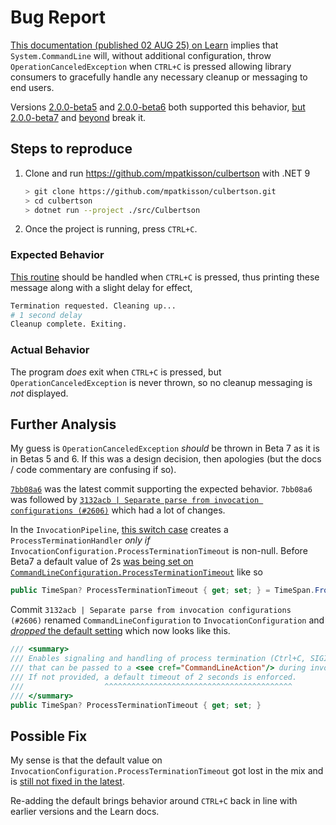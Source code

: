 # Bug Report

[This documentation (published 02 AUG 25) on Learn](https://learn.microsoft.com/en-us/dotnet/standard/commandline/how-to-parse-and-invoke) implies that `System.CommandLine` will, without additional configuration, throw `OperationCanceledException` when `CTRL+C` is pressed allowing library consumers to gracefully handle any necessary cleanup or messaging to end users.

Versions [2.0.0-beta5](https://github.com/dotnet/command-line-api/commits/v2.0.0-beta5.25306.1) and [2.0.0-beta6](https://github.com/dotnet/command-line-api/commits/v2.0.0-beta6.25358.103) both supported this behavior, [but 2.0.0-beta7](https://github.com/dotnet/command-line-api/commits/v2.0.0-beta7.25380.108) and [beyond](https://github.com/dotnet/command-line-api/commits/main) break it.

## Steps to reproduce

1. Clone and run <https://github.com/mpatkisson/culbertson> with .NET 9

   ```sh
   > git clone https://github.com/mpatkisson/culbertson.git
   > cd culbertson
   > dotnet run --project ./src/Culbertson
   ```

2. Once the project is running, press `CTRL+C`.

### Expected Behavior

[This routine](https://github.com/mpatkisson/culbertson/blob/c0571eaf82ba6b36738ac32ab952b5086af55c9b/src/Culbertson/Program.cs#L13) should be handled when `CTRL+C` is pressed, thus printing these message along with a slight delay for effect,

```sh
Termination requested. Cleaning up...
# 1 second delay
Cleanup complete. Exiting.
```

### Actual Behavior

The program _does_ exit when `CTRL+C` is pressed, but `OperationCanceledException` is never thrown, so no cleanup messaging is _not_ displayed.

## Further Analysis

My guess is `OperationCanceledException` _should_ be thrown in Beta 7 as it is in Betas 5 and 6.  If this was a design decision, then apologies (but the docs / code commentary are confusing if so).

[`7bb08a6`](https://github.com/dotnet/command-line-api/commit/7bb08a6038dfc3faecfbacf7c2a9136d1638e77b) was the latest commit supporting the expected behavior.  `7bb08a6` was followed by [`3132acb | Separate parse from invocation configurations (#2606)`](https://github.com/dotnet/command-line-api/commit/3132acb152db3f00f71d00a9baf93dee12efe771) which had a lot of changes.

In the `InvocationPipeline`, [this switch case](https://github.com/dotnet/command-line-api/blob/4494d98feedcca2b68177236da02b940b04d2fa3/src/System.CommandLine/Invocation/InvocationPipeline.cs#L53) creates a `ProcessTerminationHandler` _only if_ `InvocationConfiguration.ProcessTerminationTimeout` is non-null.  Before Beta7 a default value of 2s [was being set on `CommandLineConfiguration.ProcessTerminationTimeout`](https://github.com/dotnet/command-line-api/blob/7bb08a6038dfc3faecfbacf7c2a9136d1638e77b/src/System.CommandLine/CommandLineConfiguration.cs#L69) like so

```csharp
public TimeSpan? ProcessTerminationTimeout { get; set; } = TimeSpan.FromSeconds(2);
```

Commit `3132acb | Separate parse from invocation configurations (#2606)` renamed `CommandLineConfiguration` to `InvocationConfiguration` and [_dropped_ the default setting](https://github.com/dotnet/command-line-api/blob/3132acb152db3f00f71d00a9baf93dee12efe771/src/System.CommandLine/InvocationConfiguration.cs#L21) which now looks like this.

```csharp
/// <summary>
/// Enables signaling and handling of process termination (Ctrl+C, SIGINT, SIGTERM) via a <see cref="CancellationToken"/> 
/// that can be passed to a <see cref="CommandLineAction"/> during invocation.
/// If not provided, a default timeout of 2 seconds is enforced.
///                  ^^^^^^^^^^^^^^^^^^^^^^^^^^^^^^^^^^^^^^^^^^
/// </summary>
public TimeSpan? ProcessTerminationTimeout { get; set; }
```

## Possible Fix

My sense is that the default value on `InvocationConfiguration.ProcessTerminationTimeout` got lost in the mix and is [still not fixed in the latest](https://github.com/dotnet/command-line-api/blob/4494d98feedcca2b68177236da02b940b04d2fa3/src/System.CommandLine/InvocationConfiguration.cs#L21).

Re-adding the default brings behavior around `CTRL+C` back in line with earlier versions and the Learn docs.
